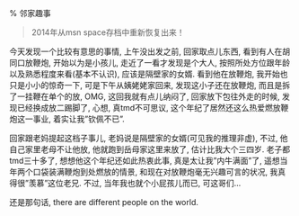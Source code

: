 % 邻家趣事

> 2014年从msn space存档中重新恢复出来！

今天发现一个比较有意思的事情, 上午没出发之前, 回家取点儿东西, 看到有人在胡同口放鞭炮, 开始以为是小孩儿, 走近了一看才发现是个大人, 按照所处方位跟年龄以及熟悉程度来看(基本不认识), 应该是隔壁家的女婿. 看到他在放鞭炮, 我开始也只是小小的惊奇一下, 可是下午从姨姥姥家回来, 发现这小子还在放鞭炮, 而且是拆了一挂鞭在单个的放, OMG, 这回我就有点儿纳闷了, 回家放下包往外走的时候, 发现已经换成放二踢脚了, 心想, 真tmd不可思议, 这个年纪了居然还这么热爱燃放鞭炮这一事业, 着实让我”钦佩不已”.

回家跟老妈提起这档子事儿, 老妈说是隔壁家的女婿(可见我的推理非虚), 不过, 他自己家里老母不让他放, 他就跑到岳母家这里来放了, 估计比我大个三四岁. 老子都tmd三十多了, 想想他这个年纪还如此热衷此事, 真是太让我”内牛满面”了, 遥想当年两个口袋装满鞭炮到处燃放的情景, 和现在对放鞭炮毫无兴趣可言的状况, 我真得很”羡慕”这位老兄. 不过, 当年我也就个小屁孩儿而已, 可这哥们...

还是那句话, there are different people on the world.
